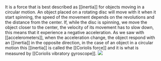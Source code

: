 It is a force that is best described as [[inertia]] for objects moving in a circular motion.
An object placed on a rotating disc will move with it when it start spinning, the speed of the movement depends on the revolutions and the distance from the center. If, while the disc is spinning, we move the object closer to the center, the velocity of its movement has to slow down, this means that it experience a negative acceleration. As we saw with [[accelerometers]], when the acceleration change, the object respond with an [[inertia]] in the opposite direction, in the case of an object in a circular motion this [[inertia]] is called the [[Coriolis force]] and it is what is measured by [[Coriolis vibratory gyroscope]].
![](https://readwise-assets.s3.amazonaws.com/media/reader/parsed_document_assets/170411727/PlWaoRL7E-dLTZu4cpTpIsah_5TnCWJJ5jhtUGJJ2tY-asse_QohLPHn.png)